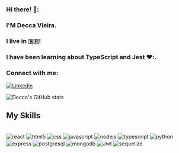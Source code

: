 

### Hi there! 🤙: 
### I'M Decca Vieira.
### I live in 🇧🇷!
### I have been learning about TypeScript and  Jest ❤️:.

### Connect with me: 
[![Linkedin](https://img.shields.io/badge/LinkedIn-0077B5?style=for-the-badge&logo=linkedin&logoColor=white)](https://www.linkedin.com/in/andreia-vieira-gomes/)


![Decca's GitHub stats](https://github-readme-stats.vercel.app/api?username=DeccaVieira&show_icons=true&theme=radical)


## My Skills

<div style="display: inline_block"><br/>
<img align="center" alt="react" 
src="https://img.shields.io/badge/React-20232A?style=for-the-badge&logo=react&logoColor=61DAFB"/> 
<img align="center" alt="html5" 
src="https://img.shields.io/badge/HTML5-E34F26?style=for-the-badge&logo=html5&logoColor=white"/> 
<img align="center" alt="css" src="https://img.shields.io/badge/CSS3-1572B6?style=for-the-badge&logo=css3&logoColor=white"/> 
<img align="center" alt="javascript" src="https://img.shields.io/badge/JavaScript-F7DF1E?style=for-the-badge&logo=javascript&logoColor=black"/>             
<img align="center" alt="nodejs" src="https://img.shields.io/badge/Node.js-43853D?style=for-the-badge&logo=node.js&logoColor=white"/> 
<img align="center" alt="typescript" src="https://img.shields.io/badge/TypeScript-007ACC?style=for-the-badge&logo=typescript&logoColor=white"/> 
<img align="center" alt="python" src="https://img.shields.io/badge/Python-14354C?style=for-the-badge&logo=python&logoColor=white"/> 
<img align="center" alt="express" src="https://img.shields.io/badge/Express.js-404D59?style=for-the-badge"/> 
<img align="center" alt="postgresql" src="https://img.shields.io/badge/PostgreSQL-316192?style=for-the-badge&logo=postgresql&logoColor=white"/> 
<img align="center" alt="mongodb" src="https://img.shields.io/badge/MongoDB-4EA94B?style=for-the-badge&logo=mongodb&logoColor=white"/> 
<img align="center" alt="Jwt" src="https://img.shields.io/badge/json%20web%20tokens-323330?style=for-the-badge&logo=json-web-tokens&logoColor=pink"/> 
<img align="center" alt="sequelize" src="https://img.shields.io/badge/sequelize-323330?style=for-the-badge&logo=sequelize&logoColor=blue"/> 
</div>

